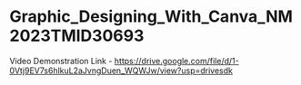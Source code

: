 # Graphic_Designing_With_Canva_NM2023TMID30693


Video Demonstration Link - https://drive.google.com/file/d/1-0Vtj9EV7s6hlkuL2aJvngDuen_WQWJw/view?usp=drivesdk
